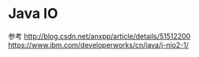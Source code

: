 # Java IO
参考
http://blog.csdn.net/anxpp/article/details/51512200
https://www.ibm.com/developerworks/cn/java/j-nio2-1/
